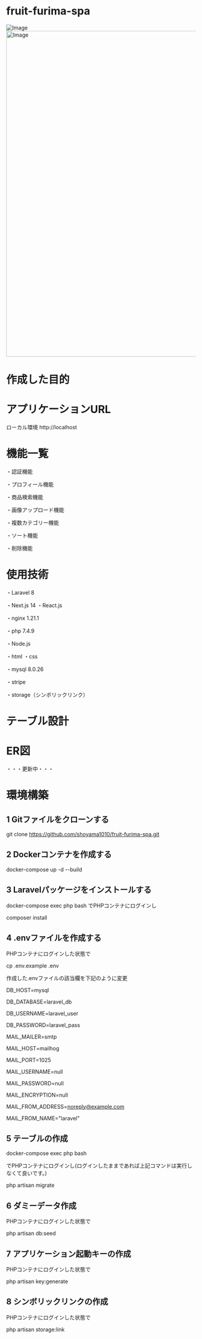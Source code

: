 # fruit-furima-spa

![Image](https://github.com/user-attachments/assets/f03adf76-1d53-480f-8c08-c3a9a7614742)
<img width="1737" height="867" alt="Image" src="https://github.com/user-attachments/assets/bf23d842-acb7-4cc1-9443-1abd2425363b" />

# 作成した目的


# アプリケーションURL
ローカル環境
http://localhost

# 機能一覧
・認証機能

・プロフィール機能

・商品検索機能

・画像アップロード機能

・複数カテゴリー機能

・ソート機能

・削除機能

# 使用技術
・Laravel 8

・Next.js 14
・React.js

・nginx 1.21.1

・php 7.4.9

・Node.js

・html
・css

・mysql 8.0.26

・stripe

・storage（シンボリックリンク）

# テーブル設計


# ER図

・・・更新中・・・

# 環境構築
## 1 Gitファイルをクローンする

git clone https://github.com/shoyama1010/fruit-furima-spa.git

## 2 Dockerコンテナを作成する

docker-compose up -d --build

## 3 Laravelパッケージをインストールする

docker-compose exec php bash
でPHPコンテナにログインし

composer install

## 4 .envファイルを作成する

PHPコンテナにログインした状態で

cp .env.example .env

作成した.envファイルの該当欄を下記のように変更

DB_HOST=mysql

DB_DATABASE=laravel_db

DB_USERNAME=laravel_user

DB_PASSWORD=laravel_pass

MAIL_MAILER=smtp

MAIL_HOST=mailhog

MAIL_PORT=1025

MAIL_USERNAME=null

MAIL_PASSWORD=null

MAIL_ENCRYPTION=null

MAIL_FROM_ADDRESS=noreply@example.com 

MAIL_FROM_NAME="laravel"

## 5 テーブルの作成

docker-compose exec php bash

でPHPコンテナにログインし(ログインしたままであれば上記コマンドは実行しなくて良いです。)

php artisan migrate

## 6 ダミーデータ作成

PHPコンテナにログインした状態で

php artisan db:seed

## 7 アプリケーション起動キーの作成

PHPコンテナにログインした状態で

php artisan key:generate

## 8 シンボリックリンクの作成

PHPコンテナにログインした状態で

php artisan storage:link
